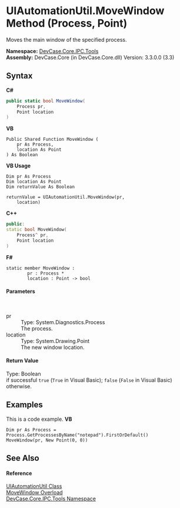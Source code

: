 # UIAutomationUtil.MoveWindow Method (Process, Point)
 

Moves the main window of the specified process.

**Namespace:**&nbsp;<a href="N_DevCase_Core_IPC_Tools">DevCase.Core.IPC.Tools</a><br />**Assembly:**&nbsp;DevCase.Core (in DevCase.Core.dll) Version: 3.3.0.0 (3.3)

## Syntax

**C#**<br />
``` C#
public static bool MoveWindow(
	Process pr,
	Point location
)
```

**VB**<br />
``` VB
Public Shared Function MoveWindow ( 
	pr As Process,
	location As Point
) As Boolean
```

**VB Usage**<br />
``` VB Usage
Dim pr As Process
Dim location As Point
Dim returnValue As Boolean

returnValue = UIAutomationUtil.MoveWindow(pr, 
	location)
```

**C++**<br />
``` C++
public:
static bool MoveWindow(
	Process^ pr, 
	Point location
)
```

**F#**<br />
``` F#
static member MoveWindow : 
        pr : Process * 
        location : Point -> bool 

```


#### Parameters
&nbsp;<dl><dt>pr</dt><dd>Type: System.Diagnostics.Process<br />The process.</dd><dt>location</dt><dd>Type: System.Drawing.Point<br />The new window location.</dd></dl>

#### Return Value
Type: Boolean<br />if successful `true` (`True` in Visual Basic); `false` (`False` in Visual Basic) otherwise.

## Examples
This is a code example. 
**VB**<br />
``` VB
Dim pr As Process = Process.GetProcessesByName("notepad").FirstOrDefault()
MoveWindow(pr, New Point(0, 0))
```


## See Also


#### Reference
<a href="T_DevCase_Core_IPC_Tools_UIAutomationUtil">UIAutomationUtil Class</a><br /><a href="Overload_DevCase_Core_IPC_Tools_UIAutomationUtil_MoveWindow">MoveWindow Overload</a><br /><a href="N_DevCase_Core_IPC_Tools">DevCase.Core.IPC.Tools Namespace</a><br />